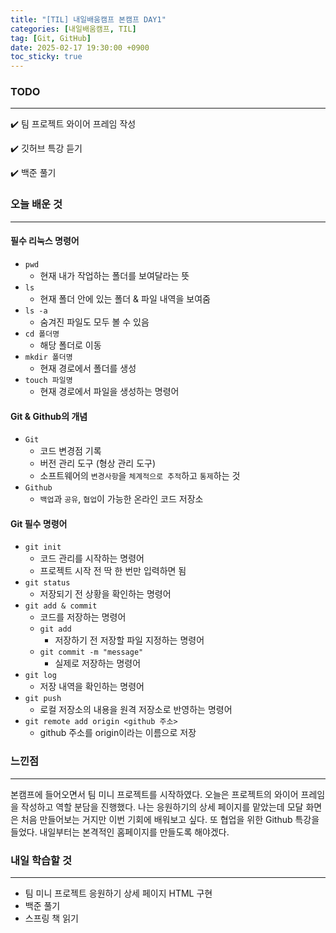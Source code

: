 ```yaml
---
title: "[TIL] 내일배움캠프 본캠프 DAY1"
categories: [내일배움캠프, TIL]
tag: [Git, GitHub]
date: 2025-02-17 19:30:00 +0900
toc_sticky: true
---
```

### TODO
***
✔️ 팀 프로젝트 와이어 프레임 작성

✔️ 깃허브 특강 듣기

✔️ 백준 풀기

### 오늘 배운 것
***
#### 필수 리눅스 명령어
- `pwd`
  - 현재 내가 작업하는 폴더를 보여달라는 뜻
- `ls`
  - 현재 폴더 안에 있는 폴더 & 파일 내역을 보여줌
- `ls -a`
  - 숨겨진 파일도 모두 볼 수 있음
- `cd 폴더명`
  - 해당 폴더로 이동
- `mkdir 폴더명`
  - 현재 경로에서 폴더를 생성
- `touch 파일명`
  - 현재 경로에서 파일을 생성하는 명령어

#### Git & Github의 개념
- `Git`
  - 코드 변경점 기록
  - 버전 관리 도구 (형상 관리 도구)
  - 소프트웨어의 `변경사항`을 `체계적으로 추적`하고 `통제`하는 것
- `Github`
  - `백업`과 `공유`, `협업`이 가능한 온라인 코드 저장소

#### Git 필수 명령어
- `git init`
  - 코드 관리를 시작하는 명령어
  - 프로젝트 시작 전 딱 한 번만 입력하면 됨
- `git status`
  - 저장되기 전 상황을 확인하는 명령어
- `git add & commit`
  - 코드를 저장하는 명령어
  - `git add`
    - 저장하기 전 저장할 파일 지정하는 명령어
  - `git commit -m "message"`
    - 실제로 저장하는 명령어
- `git log`
  - 저장 내역을 확인하는 명령어
- `git push`
  - 로컬 저장소의 내용을 원격 저장소로 반영하는 명령어
- `git remote add origin <github 주소>`
  - github 주소를 origin이라는 이름으로 저장

### 느낀점
***
본캠프에 들어오면서 팀 미니 프로젝트를 시작하였다. 오늘은 프로젝트의 와이어 프레임을 작성하고 역할 분담을 진행했다. 나는 응원하기의 상세 페이지를 맡았는데 모달 화면은 처음 만들어보는 거지만 이번 기회에 배워보고 싶다. 또 협업을 위한 Github 특강을 들었다. 내일부터는 본격적인 홈페이지를 만들도록 해야겠다.

### 내일 학습할 것
***
- 팀 미니 프로젝트 응원하기 상세 페이지 HTML 구현
- 백준 풀기
- 스프링 책 읽기
